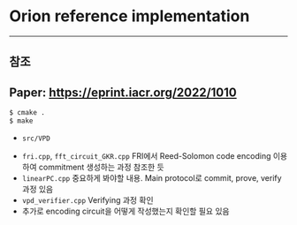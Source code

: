 # Orion reference implementation
------------
## 참조
Paper: https://eprint.iacr.org/2022/1010
------------
``` bash
$ cmake .
$ make
```
+ ```src/VPD```
 * ```fri.cpp```, ```fft_circuit_GKR.cpp```
   FRI에서 Reed-Solomon code encoding 이용하여 commitment 생성하는 과정 참조한 듯
 * ```linearPC.cpp```
   중요하게 봐야할 내용. Main protocol로 commit, prove, verify 과정 있음
 * ```vpd_verifier.cpp```
   Verifying 과정 확인
 * 추가로 encoding circuit을 어떻게 작성했는지 확인할 필요 있음
